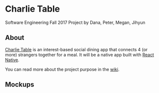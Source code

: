 # Charlie Table

Software Engineering Fall 2017 Project by Dana, Peter, Megan, Jihyun

## About
[Charlie Table](https://charlietable.bitballoon.com) is an interest-based social dining app that connects 4 (or more) strangers together for a meal. It will be a native app built with [React Native](https://facebook.github.io/react-native/).

You can read more about the project purpose in the [wiki](https://github.com/jihjihk/charlietable/wiki/).

## Mockups
